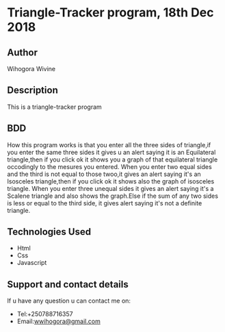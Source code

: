 # Triangle-Tracker program, 18th Dec 2018
## Author
Wihogora Wivine
## Description
This is a triangle-tracker program
## BDD
How this program works is that you enter all the three sides of triangle,if you enter the same three sides it gives u an alert saying it is an Equilateral triangle,then if you click ok it shows you a graph of that equilateral triangle occodingly to the mesures you entered.
When you enter two equal sides and the third is not equal to those twoo,it gives an alert saying it's an Isosceles triangle,then if you click ok it shows also the graph of isosceles triangle.
When you enter three unequal sides it gives an alert saying it's a Scalene triangle and also shows the graph.Else if the sum of any two sides is less or equal to the third side, it gives alert saying it's not a definite triangle.
## Technologies Used
* Html
* Css
* Javascript
## Support and contact details
If u have any question u can contact me on:

* Tel:+250788716357
* Email:wwihogora@gmail.com